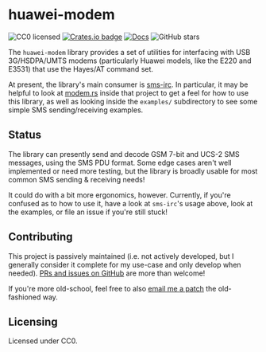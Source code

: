 # huawei-modem

![CC0 licensed](https://licensebuttons.net/p/zero/1.0/88x31.png)
[![Crates.io badge](https://img.shields.io/crates/v/huawei-modem.svg)](https://crates.io/crates/huawei-modem)
[![Docs](https://docs.rs/huawei-modem/badge.svg)](https://docs.rs/huawei-modem)
![GitHub stars](https://img.shields.io/github/stars/eeeeeta/huawei-modem.svg?style=social)

The `huawei-modem` library provides a set of utilities for interfacing with USB 3G/HSDPA/UMTS
modems (particularly Huawei models, like the E220 and E3531) that use the Hayes/AT command set.

At present, the library's main consumer is
[sms-irc](https://git.eta.st/eta/sms-irc). In particular, it may be helpful to
look at [modem.rs](https://git.eta.st/eta/sms-irc/src/branch/master/src/modem.rs) inside that project
to get a feel for how to use this library, as well as looking inside the `examples/`
subdirectory to see some simple SMS sending/receiving examples.

## Status

The library can presently send and decode GSM 7-bit and UCS-2 SMS messages, using the SMS PDU
format. Some edge cases aren't well implemented or need more testing, but the library is
broadly usable for most common SMS sending & receiving needs!

It could do with a bit more ergonomics, however. Currently, if you're confused as to how to
use it, have a look at `sms-irc`'s usage above, look at the examples, or file an issue if
you're still stuck!

## Contributing

This project is passively maintained (i.e. not actively developed, but I generally consider it complete for my use-case and only develop when needed).
[PRs and issues on GitHub](https://github.com/eeeeeta/huawei-modem) are more than welcome!

If you're more old-school, feel free to also [email me a patch](https://git-send-email.io/) the old-fashioned way.

## Licensing

Licensed under CC0.
